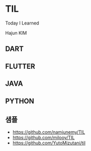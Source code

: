 # TIL

Today I Learned

Hajun KIM

## DART

## FLUTTER

## JAVA

## PYTHON

## 샘플
- https://github.com/namjunemy/TIL
- https://github.com/milooy/TIL
- https://github.com/YutoMizutani/til
